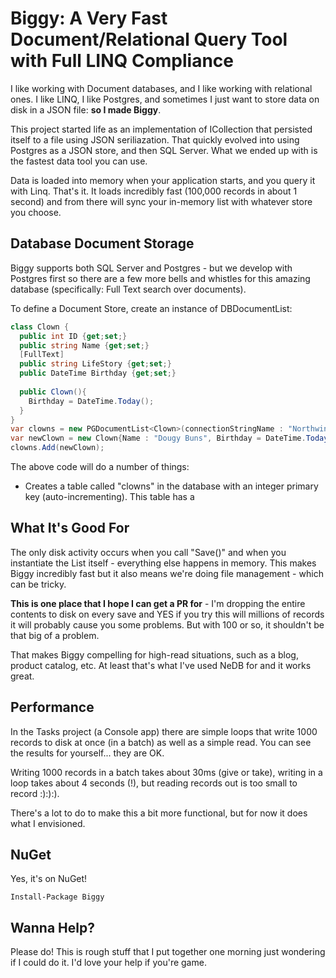 # Biggy: A Very Fast Document/Relational Query Tool with Full LINQ Compliance

I like working with Document databases, and I like working with relational ones. I like LINQ, I like Postgres, and sometimes I just want to store data on disk in a JSON file: **so I made Biggy**.

This project started life as an implementation of ICollection<T> that persisted itself to a file using JSON seriliazation. That quickly evolved into using Postgres as a JSON store, and then SQL Server. What we ended up with is the fastest data tool you can use.

Data is loaded into memory when your application starts, and you query it with Linq. That's it. It loads incredibly fast (100,000 records in about 1 second) and from there will sync your in-memory list with whatever store you choose. 

## Database Document Storage

Biggy supports both SQL Server and Postgres - but we develop with Postgres first so there are a few more bells and whistles for this amazing database (specifically: Full Text search over documents).

To define a Document Store, create an instance of DBDocumentList<T>:

```csharp
class Clown {
  public int ID {get;set;}
  public string Name {get;set;}
  [FullText]
  public string LifeStory {get;set;}
  public DateTime Birthday {get;set;}
  
  public Clown(){
    Birthday = DateTime.Today();
  }
}
var clowns = new PGDocumentList<Clown>(connectionStringName : "Northwind");
var newClown = new Clown{Name : "Dougy Buns", Birthday = DateTime.Today().AddDays(-100)};
clowns.Add(newClown);

```

The above code will do a number of things:

 - Creates a table called "clowns" in the database with an integer primary key (auto-incrementing). This table has a 

## What It's Good For

The only disk activity occurs when you call "Save()" and when you instantiate the List itself - everything else happens in memory. This makes Biggy incredibly fast but it also means we're doing file 
management - which can be tricky.

**This is one place that I hope I can get a PR for** - I'm dropping the entire contents to disk on every save and YES if you try this will millions of records it will probably cause you some problems. But with 
100 or so, it shouldn't be that big of a problem.

That makes Biggy compelling for high-read situations, such as a blog, product catalog, etc. At least that's what I've used NeDB for and it works great.

## Performance

In the Tasks project (a Console app) there are simple loops that write 1000 records to disk at once (in a batch) as well as a simple read. You can see the results for yourself... they are OK.

Writing 1000 records in a batch takes about 30ms (give or take), writing in a loop takes about 4 seconds (!), but reading records out is too small to record :):):).

There's a lot to do to make this a bit more functional, but for now it does what I envisioned.


## NuGet

Yes, it's on NuGet!

```
Install-Package Biggy
```

## Wanna Help?

Please do! This is rough stuff that I put together one morning just wondering if I could do it. I'd love your help if you're game.



